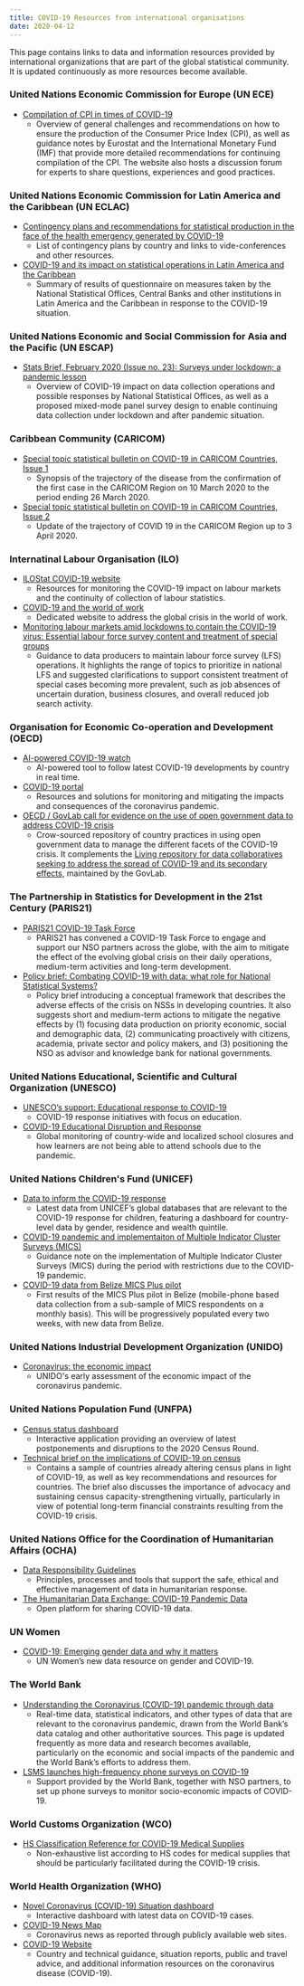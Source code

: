 ```yaml
---
title: COVID-19 Resources from international organisations
date: 2020-04-12
---
```


This page contains links to data and information resources provided by
international organizations that are part of the global statistical community.
It is updated continuously as more resources become available.

### United Nations Economic Commission for Europe (UN ECE)

- [Compilation of CPI in times of COVID-19](https://statswiki.unece.org/display/CCD2/Compilation+of+CPI+in+times+of+COVID-19)
  - Overview of general challenges and recommendations on how to ensure the
    production of the Consumer Price Index (CPI), as well as guidance notes by
    Eurostat and the International Monetary Fund (IMF) that provide more
    detailed recommendations for continuing compilation of the CPI. The website
    also hosts a discussion forum for experts to share questions, experiences
    and good practices.

### United Nations Economic Commission for Latin America and the Caribbean (UN ECLAC)

- [Contingency plans and recommendations for statistical production in the face of the health emergency generated by COVID-19](https://rtc-cea.cepal.org/en/conectados-rtc/contingency-plans-and-recommendations-statistical-production-face-health-emergency)
  - List of contingency plans by country and links to vide-conferences and other
    resources.
- [COVID-19 and its impact on statistical operations in Latin America and the Caribbean](https://rtc-cea.cepal.org/sites/default/files/rtc_connected/files/COVID_Debriefing_english2%20CEPAL.pdf)
  - Summary of results of questionnaire on measures taken by the National
    Statistical Offices, Central Banks and other institutions in Latin America
    and the Caribbean in response to the COVID-19 situation.

### United Nations Economic and Social Commission for Asia and the Pacific (UN ESCAP)

- [Stats Brief, February 2020 (Issue no. 23): Surveys under lockdown; a pandemic lesson](https://www.unescap.org/resources/stats-brief-february-2020-issue-no-23-surveys-under-lockdown-pandemic-lesson)
  - Overview of COVID-19 impact on data collection operations and possible
    responses by National Statistical Offices, as well as a proposed mixed-mode
    panel survey design to enable continuing data collection under lockdown and
    after pandemic situation.

### Caribbean Community (CARICOM)

- [Special topic statistical bulletin on COVID-19 in CARICOM Countries, Issue 1](http://statistics.caricom.org/Files/Newsletter/Special%20Topic%20Statistical%20Bulletin_260320.pdf)
  - Synopsis of the trajectory of the disease from the confirmation of the first
    case in the CARICOM Region on 10 March 2020 to the period ending 26
    March 2020.
- [Special topic statistical bulletin on COVID-19 in CARICOM Countries, Issue 2](http://statistics.caricom.org/Files/Newsletter/SpecialBulletin_030420.pdf)
  - Update of the trajectory of COVID 19 in the CARICOM Region up to 3
    April 2020.

### Internatinal Labour Organisation (ILO)

- [ILOStat COVID-19 website](https://ilostat.ilo.org/topics/covid-19/)
  - Resources for monitoring the COVID-19 impact on labour markets and the
    continuity of collection of labour statistics.
- [COVID-19 and the world of work](https://www.ilo.org/global/topics/coronavirus/lang--en/index.htm)
  - Dedicated website to address the global crisis in the world of work.
- [Monitoring labour markets amid lockdowns to contain the COVID-19 virus: Essential labour force survey content and treatment of special groups](https://www.ilo.org/wcmsp5/groups/public/---dgreports/---stat/documents/publication/wcms_741145.pdf)
  - Guidance to data producers to maintain labour force survey (LFS) operations.
    It highlights the range of topics to prioritize in national LFS and
    suggested clarifications to support consistent treatment of special cases
    becoming more prevalent, such as job absences of uncertain duration,
    business closures, and overall reduced job search activity.

### Organisation for Economic Co-operation and Development (OECD)

- [AI-powered COVID-19 watch](https://www.oecd.ai/covid)
  - AI-powered tool to follow latest COVID-19 developments by country in real
    time.
- [COVID-19 portal](http://oecd.org/coronavirus/)
  - Resources and solutions for monitoring and mitigating the impacts and
    consequences of the coronavirus pandemic.
- [OECD / GovLab call for evidence on the use of open government data to address COVID-19 crisis](https://docs.google.com/document/d/1BdSnXzCZ1Z7ovOrPue3O0osRUpiqTKlu8pwG9U4DwWw/edit)
  - Crow-sourced repository of country practices in using open government data
    to manage the different facets of the COVID-19 crisis. It complements the
    [Living repository for data collaboratives seeking to address the spread of COVID-19 and its secondary effects](/useful-links/covid-19-data-collaboratives/),
    maintained by the GovLab.

### The Partnership in Statistics for Development in the 21st Century (PARIS21)

- [PARIS21 COVID-19 Task Force](https://paris21.org/sites/default/files/inline-files/5B-COVID19-TaskForce_1.pdf)
  - PARIS21 has convened a COVID-19 Task Force to engage and support our NSO
    partners across the globe, with the aim to mitigate the effect of the
    evolving global crisis on their daily operations, medium-term activities and
    long-term development.
- [Policy brief: Combating COVID-19 with data: what role for National Statistical Systems?](https://paris21.org/sites/default/files/inline-files/COVID_Policybrief_Full_1.pdf)
  - Policy brief introducing a conceptual framework that describes the adverse
    effects of the crisis on NSSs in developing countries. It also suggests
    short and medium-term actions to mitigate the negative effects by (1)
    focusing data production on priority economic, social and demographic data,
    (2) communicating proactively with citizens, academia, private sector and
    policy makers, and (3) positioning the NSO as advisor and knowledge bank for
    national governments.

### United Nations Educational, Scientific and Cultural Organization (UNESCO)

- [UNESCO’s support: Educational response to COVID-19](https://en.unesco.org/themes/education-emergencies/coronavirus-school-closures/support)
  - COVID-19 response initiatives with focus on education.
- [COVID-19 Educational Disruption and Response](https://en.unesco.org/covid19/educationresponse)
  - Global monitoring of country-wide and localized school closures and how
    learners are not being able to attend schools due to the pandemic.

### United Nations Children's Fund (UNICEF)

- [Data to inform the COVID-19 response](https://data.unicef.org/)
  - Latest data from UNICEF’s global databases that are relevant to the COVID-19
    response for children, featuring a dashboard for country-level data by
    gender, residence and wealth quintile.
- [COVID-19 pandemic and implementaiton of Multiple Indicator Cluster Surveys (MICS)](<https://mics.unicef.org/news_entries/157/COVID-19-PANDEMIC-AND-IMPLEMENTATION-OF-MULTIPLE-INDICATOR-CLUSTER-SURVEYS-(MICS)>)
  - Guidance note on the implementation of Multiple Indicator Cluster Surveys
    (MICS) during the period with restrictions due to the COVID-19 pandemic.
- [COVID-19 data from Belize MICS Plus pilot](https://mics.unicef.org/news_entries/159/COVID-19-DATA-FROM-BELIZE-MICS-PLUS-PILOT)
  - First results of the MICS Plus pilot in Belize (mobile-phone based data
    collection from a sub-sample of MICS respondents on a monthly basis). This
    will be progressively populated every two weeks, with new data from Belize.

### United Nations Industrial Development Organization (UNIDO)

- [Coronavirus: the economic impact](https://www.unido.org/stories/coronavirus-economic-impact)
  - UNIDO's early assessment of the economic impact of the coronavirus pandemic.

### United Nations Population Fund (UNFPA)

- [Census status dashboard](https://unf.pa/covidimpactcensus)
  - Interactive application providing an overview of latest postponements and
    disruptions to the 2020 Census Round.
- [Technical brief on the implications of COVID-19 on census](https://rtc-cea.cepal.org/sites/default/files/rtc_connected/files/UNFPA_Census_COVID19_digital_0.pdf)
  - Contains a sample of countries already altering census plans in light of
    COVID-19, as well as key recommendations and resources for countries. The
    brief also discusses the importance of advocacy and sustaining census
    capacity-strengthening virtually, particularly in view of potential
    long-term financial constraints resulting from the COVID-19 crisis.

### United Nations Office for the Coordination of Humanitarian Affairs (OCHA)

- [Data Responsibility Guidelines](https://centre.humdata.org/wp-content/uploads/2019/03/OCHA-DR-Guidelines-working-draft-032019.pdf)
  - Principles, processes and tools that support the safe, ethical and effective
    management of data in humanitarian response.
- [The Humanitarian Data Exchange: COVID-19 Pandemic Data](https://data.humdata.org/event/covid-19)
  - Open platform for sharing COVID-19 data.

### UN Women

- [COVID-19: Emerging gender data and why it matters](https://data.unwomen.org/resources/covid-19-emerging-gender-data-and-why-it-matters)
  - UN Women’s new data resource on gender and COVID-19.

### The World Bank

- [Understanding the Coronavirus (COVID-19) pandemic through data](http://datatopics.worldbank.org/universal-health-coverage/covid19/)
  - Real-time data, statistical indicators, and other types of data that are
    relevant to the coronavirus pandemic, drawn from the World Bank’s data
    catalog and other authoritative sources. This page is updated frequently as
    more data and research becomes available, particularly on the economic and
    social impacts of the pandemic and the World Bank’s efforts to address them.
- [LSMS launches high-frequency phone surveys on COVID-19](http://surveys.worldbank.org/blogs/lsms-launches-high-frequency-phone-surveys-covid-19)
  - Support provided by the World Bank, together with NSO partners, to set up
    phone surveys to monitor socio-economic impacts of COVID-19.

### World Customs Organization (WCO)

- [HS Classification Reference for COVID-19 Medical Supplies](http://www.wcoomd.org/-/media/wco/public/global/pdf/topics/nomenclature/covid_19/hs-classification-reference_en.pdf?la=en)
  - Non-exhaustive list according to HS codes for medical supplies that should
    be particularly facilitated during the COVID-19 crisis.

### World Health Organization (WHO)

- [Novel Coronavirus (COVID-19) Situation dashboard ](https://who.sprinklr.com/)
  - Interactive dashboard with latest data on COVID-19 cases.
- [COVID-19 News Map](https://portal.who.int/eios-coronavirus-newsmap/)
  - Coronavirus news as reported through publicly available web sites.
- [COVID-19 Website](https://www.who.int/emergencies/diseases/novel-coronavirus-2019)
  - Country and technical guidance, situation reports, public and travel advice,
    and additional information resources on the coronavirus disease (COVID-19).
